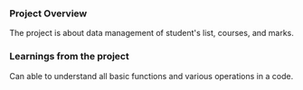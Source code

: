 ### Project Overview

 The  project is about data management of student's list, courses, and marks.


### Learnings from the project

 Can able to understand all basic functions and various operations in a code.


